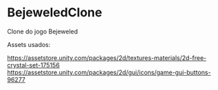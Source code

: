 # BejeweledClone

Clone do jogo Bejeweled

Assets usados:

https://assetstore.unity.com/packages/2d/textures-materials/2d-free-crystal-set-175156
https://assetstore.unity.com/packages/2d/gui/icons/game-gui-buttons-96277
